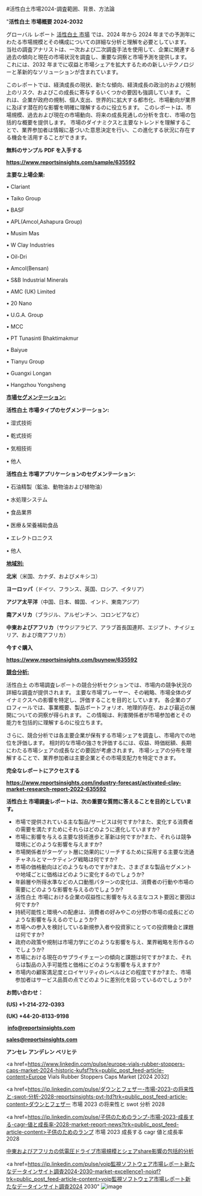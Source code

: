 #活性白土市場2024-調査範囲、背景、方法論

"<strong>活性白土 市場概要 2024-2032</strong>

グローバル レポート <a href=https://www.reportsinsights.com/sample/635592>活性白土 市場</a> では、2024 年から 2024 年までの予測年にわたる市場規模とその構成についての詳細な分析と理解を必要としています。 当社の調査アナリストは、一次および二次調査手法を使用して、企業に関連する過去の傾向と現在の市場状況を調査し、重要な洞察と市場予測を提供します。 これには、2032 年までに収益と市場シェアを拡大​​するための新しいテクノロジーと革新的なソリューションが含まれています。

このレポートでは、経済成長の現状、新たな傾向、経済成長の政治的および規制上のリスク、およびこの成長に寄与するいくつかの要因も強調しています。 これは、企業が政府の規制、個人支出、世界的に拡大する都市化、市場動向が業界に及ぼす潜在的な影響を明確に理解するのに役立ちます。 このレポートは、市場規模、過去および現在の市場動向、将来の成長見通しの分析を含む、市場の包括的な概要を提供します。 市場のダイナミクスと主要なトレンドを理解することで、業界参加者は情報に基づいた意思決定を行い、この進化する状況に存在する機会を活用することができます。

<strong><b>無料のサンプル PDF を入手する</b></strong>

<a href=https://www.reportsinsights.com/sample/635592><strong><u>https://www.reportsinsights.com/sample/635592</u></strong></a>

<strong>主要な上場企業:</strong>

• Clariant

• Taiko Group

• BASF

• APL(Amcol,Ashapura Group)

• Musim Mas

• W Clay Industries

• Oil-Dri

• Amcol(Bensan)

• S&B Industrial Minerals

• AMC (UK) Limited

• 20 Nano

• U.G.A. Group

• MCC

• PT Tunasinti Bhaktimakmur

• Baiyue

• Tianyu Group

• Guangxi Longan

• Hangzhou Yongsheng

<strong><u>市場セグメンテーション</u></strong><strong><u>:</u></strong>

<strong>活性白土 市場タイプのセグメンテーション:</strong>

• 湿式技術

• 乾式技術

• 気相技術

• 他人

<strong>活性白土 市場アプリケーションのセグメンテーション:</strong>

• 石油精製（鉱油、動物油および植物油）

• 水処理システム

• 食品業界

• 医療＆栄養補助食品

• エレクトロニクス

• 他人

<strong><u>地域別</u></strong><strong><u>:</u></strong>

<strong>北米</strong>（米国、カナダ、およびメキシコ）

<strong>ヨーロッパ</strong>（ドイツ、フランス、英国、ロシア、イタリア）

<strong>アジア太平洋</strong>（中国、日本、韓国、インド、東南アジア）

<strong>南アメリカ</strong>（ブラジル、アルゼンチン、コロンビアなど）

<strong>中東およびアフリカ</strong>（サウジアラビア、アラブ首長国連邦、エジプト、ナイジェリア、および南アフリカ）

<strong>今すぐ購入</strong>

<a href=https://www.reportsinsights.com/buynow/635592><strong><u>https://www.reportsinsights.com/buynow/635592</u></strong></a>

<strong><u>競合分析:</u></strong>

活性白土 の市場調査レポートの競合分析セクションでは、市場内の競争状況の詳細な調査が提供されます。 主要な市場プレーヤー、その戦略、市場全体のダイナミクスへの影響を特定し、評価することを目的としています。 各企業のプロフィールでは、事業概要、製品ポートフォリオ、地理的存在、および最近の展開についての洞察が得られます。 この情報は、利害関係者が市場参加者とその能力を包括的に理解するのに役立ちます。

さらに、競合分析では各主要企業が保有する市場シェアを調査し、市場内での地位を評価します。 相対的な市場の強さを評価するには、収益、時価総額、長期にわたる市場シェアの成長などの要因が考慮されます。 市場シェアの分布を理解することで、業界参加者は主要企業とその市場支配力を特定できます。

<strong>完全なレポートにアクセスする</strong>

<a href=https://www.reportsinsights.com/industry-forecast/activated-clay-market-research-report-2022-635592><strong><u><b>https://www.reportsinsights.com/industry-forecast/activated-clay-market-research-report-2022-635592</b></u></strong></a>

<strong><b>活性白土 市場調査レポートは、次の重要な質問に答えることを目的としています。</b></strong>
<ul>
  <li>市場で提供されている主な製品/サービスは何ですか?また、変化する消費者の需要を満たすためにそれらはどのように進化していますか?</li>
  <li>市場に影響を与える主要な技術進歩と革新は何ですか?また、それらは競争環境にどのような影響を与えますか?</li>
  <li>市場関係者がターゲット層に効果的にリーチするために採用する主要な流通チャネルとマーケティング戦略は何ですか?</li>
  <li>市場の価格動向はどのようなものですか?また、さまざまな製品セグメントや地域ごとに価格はどのように変化するのでしょうか?</li>
  <li>年齢層や所得水準などの人口動態パターンの変化は、消費者の行動や市場の需要にどのような影響を与えるのでしょうか?</li>
  <li>活性白土 市場における企業の収益性に影響を与える主なコスト要因と要因は何ですか?</li>
  <li>持続可能性と環境への配慮は、消費者の好みやこの分野の市場の成長にどのような影響を与えるのでしょうか?</li>
  <li>市場への参入を検討している新規参入者や投資家にとっての投資機会と課題は何ですか?</li>
  <li>政府の政策や規制は市場力学にどのような影響を与え、業界戦略を形作るのでしょうか?</li>
  <li>市場における現在のサプライチェーンの傾向と課題は何ですか?また、それらは製品の入手可能性と価格にどのような影響を与えますか?</li>
  <li>市場内の顧客満足度とロイヤリティのレベルはどの程度ですか?また、市場参加者はサービス品質の点でどのように差別化を図っているのでしょうか?</li>
</ul>
<strong>お問い合わせ：</strong>

<strong>(US) +1-214-272-0393</strong>

<strong>(UK) +44-20-8133-9198</strong>

<strong> </strong><a href=info@reportsinsights.com><strong><u>info@reportsinsights.com</u></strong></a>

<a href=sales@reportsinsights.com><strong><u>sales@reportsinsights.com</u></strong></a>

<strong>アンセレ アンデレン ベリヒテ</strong>

<a href=https://www.linkedin.com/pulse/europe-vials-rubber-stoppers-caps-market-2024-historic-kufsf?trk=public_post_feed-article-content>Europe Vials Rubber Stoppers Caps Market [2024 2032]</a>

<a href=https://jp.linkedin.com/pulse/ダウンとフェザー-市場-2023-の将来性と-swot-分析-2028-reportsinsights-pvt-ltd?trk=public_post_feed-article-content>ダウンとフェザー 市場 2023 の将来性と swot 分析 2028</a>

<a href=https://jp.linkedin.com/pulse/子供のためのランプ-市場-2023-成長する-cagr-値と成長率-2028-market-report-news?trk=public_post_feed-article-content>子供のためのランプ 市場 2023 成長する cagr 値と成長率 2028</a>

<a href=https://www.linkedin.com/pulse/中東およびアフリカの低電圧ドライブ市場規模とシェアshare影響の包括的分析-reports-insights-expert/>中東およびアフリカの低電圧ドライブ市場規模とシェアshare影響の包括的分析</a>

<a href=https://jp.linkedin.com/pulse/voip監視ソフトウェア市場レポート新たなデータインサイト調査2024-2030-market-excellence1-noiqf?trk=public_post_feed-article-content>voip監視ソフトウェア市場レポート新たなデータインサイト調査2024 2030</a>"
![image](https://github.com/aanak123/RIMarketer1/assets/158471119/d38bed0c-ca43-4396-826c-ef01a931707e)
